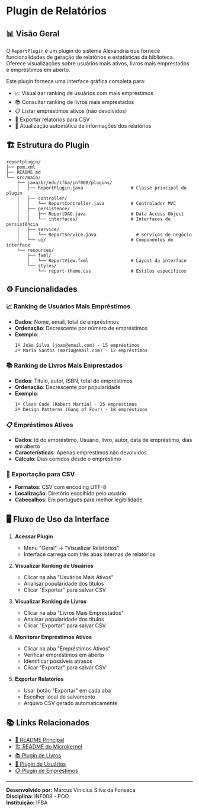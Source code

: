 # Plugin de Relatórios

## 📊 Visão Geral

O `ReportPlugin` é um plugin do sistema Alexandria que fornece funcionalidades de geração de relatórios e estatísticas da biblioteca. Oferece visualizações sobre usuários mais ativos, livros mais emprestados e empréstimos em aberto.

Este plugin fornece uma interface gráfica completa para:

- 📈 Visualizar ranking de usuários com mais empréstimos
- 📚 Consultar ranking de livros mais emprestados
- 📋 Listar empréstimos ativos (não devolvidos)
- 💾 Exportar relatórios para CSV
- 🔁 Atualização automática de informações dos relatórios

## 🏗️ Estrutura do Plugin

```
reportplugin/
├── pom.xml
├── README.md
└── src/main/
    ├── java/br/edu/ifba/inf008/plugins/
    │   ├── ReportPlugin.java                  # Classe principal do plugin
    │   ├── controller/
    │   │   └── ReportController.java          # Controlador MVC
    │   ├── persistence/
    │   │   ├── ReportDAO.java                 # Data Access Object
    │   │   └── interfaces/                    # Interfaces de persistência
    │   ├── service/
    │   │   └── ReportService.java               # Serviços de negócio
    │   └── ui/                                # Componentes de interface
    └── resources/
        ├── fxml/
        │   └── ReportView.fxml                # Layout da interface
        └── styles/
            └── report-theme.css               # Estilos específicos
```

## ⚙️ Funcionalidades

### 📈 Ranking de Usuários Mais Empréstimos
- **Dados**: Nome, email, total de empréstimos
- **Ordenação**: Decrescente por número de empréstimos
- **Exemplo**:
  ```
  1º João Silva (joao@email.com) - 15 empréstimos
  2º Maria Santos (maria@email.com) - 12 empréstimos
  ```

### 📚 Ranking de Livros Mais Emprestados
- **Dados**: Título, autor, ISBN, total de empréstimos
- **Ordenação**: Decrescente por popularidade
- **Exemplo**:
  ```
  1º Clean Code (Robert Martin) - 25 empréstimos
  2º Design Patterns (Gang of Four) - 18 empréstimos
  ```

### 📋 Empréstimos Ativos
- **Dados**: Id do empréstimo, Usuário, livro, autor, data de empréstimo, dias em aberto
- **Características**: Apenas empréstimos não devolvidos
- **Cálculo**: Dias corridos desde o empréstimo

### 💾 Exportação para CSV
- **Formatos**: CSV com encoding UTF-8
- **Localização**: Diretório escolhido pelo usuário
- **Cabeçalhos**: Em português para melhor legibilidade

## 🖥️ Fluxo de Uso da Interface

1. **Acessar Plugin**
   - Menu "Geral" → "Visualizar Relatórios"
   - Interface carrega com três abas internas de relatórios

2. **Visualizar Ranking de Usuários**
   - Clicar na aba "Usuários Mais Ativos"
   - Analisar popularidade dos títulos
   - Clicar "Exportar" para salvar CSV

3. **Visualizar Ranking de Livros**
   - Clicar na aba "Livros Mais Emprestados"
   - Analisar popularidade dos títulos
   - Clicar "Exportar" para salvar CSV

4. **Monitorar Empréstimos Ativos**
   - Clicar na aba "Empréstimos Ativos"
   - Verificar empréstimos em aberto
   - Identificar possíveis atrasos
   - Clicar "Exportar" para salvar CSV

5. **Exportar Relatórios**
   - Usar botão "Exportar" em cada aba
   - Escolher local de salvamento
   - Arquivo CSV gerado automaticamente

## 📚 Links Relacionados

- [📖 README Principal](../../../README.md)
- [🏗️ README do Microkernel](../../README.md)
- [📚 Plugin de Livros](../bookplugin/README.md)
- [👥 Plugin de Usuários](../userplugin/README.md)
- [📋 Plugin de Empréstimos](../loanplugin/README.md)

---

**Desenvolvido por:** Marcus Vinicius Silva da Fonseca  
**Disciplina:** INF008 - POO  
**Instituição:** IFBA